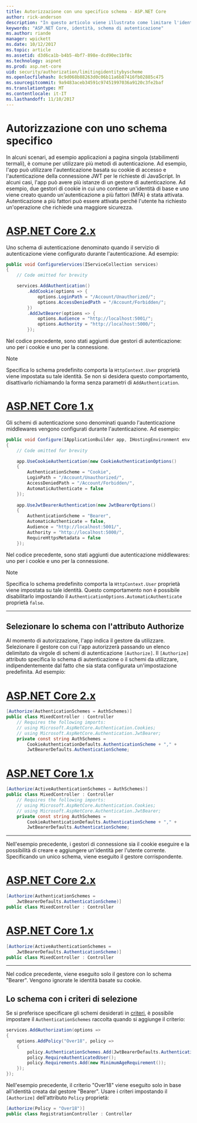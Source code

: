```yaml
---
title: Autorizzazione con uno specifico schema - ASP.NET Core
author: rick-anderson
description: "In questo articolo viene illustrato come limitare l'identità per uno schema specifico quando si lavora con più metodi di autenticazione."
keywords: "ASP.NET Core, identità, schema di autenticazione"
ms.author: riande
manager: wpickett
ms.date: 10/12/2017
ms.topic: article
ms.assetid: d3d6ca1b-b4b5-4bf7-898e-dcd90ec1bf8c
ms.technology: aspnet
ms.prod: asp.net-core
uid: security/authorization/limitingidentitybyscheme
ms.openlocfilehash: 8c9d068b88263d0c06b11a6b87416fb02885c475
ms.sourcegitcommit: 9a9483aceb34591c97451997036a9120c3fe2baf
ms.translationtype: MT
ms.contentlocale: it-IT
ms.lasthandoff: 11/10/2017
---
```

# <a name="authorize-with-a-specific-scheme"></a>Autorizzazione con uno schema specifico

In alcuni scenari, ad esempio applicazioni a pagina singola (stabilimenti termali), è comune per utilizzare più metodi di autenticazione. Ad esempio, l'app può utilizzare l'autenticazione basata su cookie di accesso e l'autenticazione della connessione JWT per le richieste di JavaScript. In alcuni casi, l'app può avere più istanze di un gestore di autenticazione. Ad esempio, due gestori di cookie in cui uno contiene un'identità di base e uno viene creato quando un'autenticazione a più fattori (MFA) è stata attivata. Autenticazione a più fattori può essere attivata perché l'utente ha richiesto un'operazione che richiede una maggiore sicurezza.

# <a name="aspnet-core-2xtabaspnetcore2x"></a>[ASP.NET Core 2.x](#tab/aspnetcore2x)

Uno schema di autenticazione denominato quando il servizio di autenticazione viene configurato durante l'autenticazione. Ad esempio:

```csharp
public void ConfigureServices(IServiceCollection services)
{
    // Code omitted for brevity

    services.AddAuthentication()
        .AddCookie(options => {
            options.LoginPath = "/Account/Unauthorized/";
            options.AccessDeniedPath = "/Account/Forbidden/";
        })
        .AddJwtBearer(options => {
            options.Audience = "http://localhost:5001/";
            options.Authority = "http://localhost:5000/";
        });
```

Nel codice precedente, sono stati aggiunti due gestori di autenticazione: uno per i cookie e uno per la connessione.

>[!NOTE]
>Specifica lo schema predefinito comporta la `HttpContext.User` proprietà viene impostata su tale identità. Se non si desidera questo comportamento, disattivarlo richiamando la forma senza parametri di `AddAuthentication`.

# <a name="aspnet-core-1xtabaspnetcore1x"></a>[ASP.NET Core 1.x](#tab/aspnetcore1x)

Gli schemi di autenticazione sono denominati quando l'autenticazione middlewares vengono configurati durante l'autenticazione. Ad esempio:

```csharp
public void Configure(IApplicationBuilder app, IHostingEnvironment env, ILoggerFactory loggerFactory)
{
    // Code omitted for brevity

    app.UseCookieAuthentication(new CookieAuthenticationOptions()
    {
        AuthenticationScheme = "Cookie",
        LoginPath = "/Account/Unauthorized/",
        AccessDeniedPath = "/Account/Forbidden/",
        AutomaticAuthenticate = false
    });
    
    app.UseJwtBearerAuthentication(new JwtBearerOptions()
    {
        AuthenticationScheme = "Bearer",
        AutomaticAuthenticate = false,
        Audience = "http://localhost:5001/",
        Authority = "http://localhost:5000/",
        RequireHttpsMetadata = false
    });
```

Nel codice precedente, sono stati aggiunti due autenticazione middlewares: uno per i cookie e uno per la connessione.

>[!NOTE]
>Specifica lo schema predefinito comporta la `HttpContext.User` proprietà viene impostata su tale identità. Questo comportamento non è possibile disabilitarlo impostando il `AuthenticationOptions.AutomaticAuthenticate` proprietà `false`.

---

## <a name="selecting-the-scheme-with-the-authorize-attribute"></a>Selezionare lo schema con l'attributo Authorize

Al momento di autorizzazione, l'app indica il gestore da utilizzare. Selezionare il gestore con cui l'app autorizzerà passando un elenco delimitato da virgole di schemi di autenticazione `[Authorize]`. Il `[Authorize]` attributo specifica lo schema di autenticazione o il schemi da utilizzare, indipendentemente dal fatto che sia stata configurata un'impostazione predefinita. Ad esempio:

# <a name="aspnet-core-2xtabaspnetcore2x"></a>[ASP.NET Core 2.x](#tab/aspnetcore2x)

```csharp
[Authorize(AuthenticationSchemes = AuthSchemes)]
public class MixedController : Controller
    // Requires the following imports:
    // using Microsoft.AspNetCore.Authentication.Cookies;
    // using Microsoft.AspNetCore.Authentication.JwtBearer;
    private const string AuthSchemes =
        CookieAuthenticationDefaults.AuthenticationScheme + "," +
        JwtBearerDefaults.AuthenticationScheme;
```

# <a name="aspnet-core-1xtabaspnetcore1x"></a>[ASP.NET Core 1.x](#tab/aspnetcore1x)

```csharp
[Authorize(ActiveAuthenticationSchemes = AuthSchemes)]
public class MixedController : Controller
    // Requires the following imports:
    // using Microsoft.AspNetCore.Authentication.Cookies;
    // using Microsoft.AspNetCore.Authentication.JwtBearer;
    private const string AuthSchemes =
        CookieAuthenticationDefaults.AuthenticationScheme + "," +
        JwtBearerDefaults.AuthenticationScheme;
```

---

Nell'esempio precedente, i gestori di connessione sia il cookie eseguire e la possibilità di creare e aggiungere un'identità per l'utente corrente. Specificando un unico schema, viene eseguito il gestore corrispondente.

# <a name="aspnet-core-2xtabaspnetcore2x"></a>[ASP.NET Core 2.x](#tab/aspnetcore2x)

```csharp
[Authorize(AuthenticationSchemes = 
    JwtBearerDefaults.AuthenticationScheme)]
public class MixedController : Controller
```

# <a name="aspnet-core-1xtabaspnetcore1x"></a>[ASP.NET Core 1.x](#tab/aspnetcore1x)

```csharp
[Authorize(ActiveAuthenticationSchemes = 
    JwtBearerDefaults.AuthenticationScheme)]
public class MixedController : Controller
```

---

Nel codice precedente, viene eseguito solo il gestore con lo schema "Bearer". Vengono ignorate le identità basate su cookie.

## <a name="selecting-the-scheme-with-policies"></a>Lo schema con i criteri di selezione

Se si preferisce specificare gli schemi desiderati in [criteri](xref:security/authorization/policies), è possibile impostare il `AuthenticationSchemes` raccolta quando si aggiunge il criterio:

```csharp
services.AddAuthorization(options =>
{
    options.AddPolicy("Over18", policy =>
    {
        policy.AuthenticationSchemes.Add(JwtBearerDefaults.AuthenticationScheme);
        policy.RequireAuthenticatedUser();
        policy.Requirements.Add(new MinimumAgeRequirement());
    });
});
```

Nell'esempio precedente, il criterio "Over18" viene eseguito solo in base all'identità creata dal gestore "Bearer". Usare i criteri impostando il `[Authorize]` dell'attributo `Policy` proprietà:

```csharp
[Authorize(Policy = "Over18")]
public class RegistrationController : Controller
```
